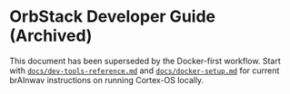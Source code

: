 # OrbStack Developer Guide (Archived)

This document has been superseded by the Docker-first workflow. Start with [`docs/dev-tools-reference.md`](./dev-tools-reference.md) and [`docs/docker-setup.md`](./docker-setup.md) for current brAInwav instructions on running Cortex-OS locally.
